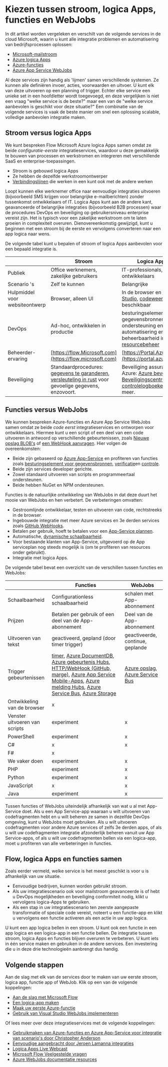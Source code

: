 <properties
    pageTitle="Kiezen tussen stroom, logica Apps, functies en WebJobs | Microsoft Azure"
    description="Vergelijken en het contrast de cloud integration services van Microsoft en voor bepalen welke service (s) die u moet gebruiken."
    services="functions,app-service\logic"
    documentationCenter="na"
    authors="cephalin"
    manager="wpickett"
    tags=""
    keywords="Microsoft-mailstroom, stroom, logica apps, azure functies, functies, azure webjobs, webjobs, gebeurtenis processing, dynamische berekeningscluster, als u kiest architectuur"/>

<tags
    ms.service="functions"
    ms.devlang="multiple"
    ms.topic="article"
    ms.tgt_pltfrm="multiple"
    ms.workload="na"
    ms.date="09/08/2016"
    ms.author="chrande; glenga"/>

# <a name="choose-between-flow-logic-apps-functions-and-webjobs"></a>Kiezen tussen stroom, logica Apps, functies en WebJobs

In dit artikel worden vergeleken en verschilt van de volgende services in de cloud Microsoft, waarin u kunt alle integratie problemen en automatisering van bedrijfsprocessen oplossen:

- [Microsoft-mailstroom](https://flow.microsoft.com/)
- [Azure logica Apps](https://azure.microsoft.com/services/logic-apps/)
- [Azure-functies](https://azure.microsoft.com/services/functions/)
- [Azure App Service WebJobs](../app-service-web/web-sites-create-web-jobs.md)

Al deze services zijn handig als 'lijmen' samen verschillende systemen. Ze kunnen alle definiëren invoer, acties, voorwaarden en uitvoer. U kunt elk van deze uitvoeren op een planning of trigger. Echter elke service een unieke set in een hoofdletter wordt toegevoegd, en deze vergelijken is niet een vraag "welke service is de beste?" maar een van de "welke service aanbevolen is geschikt voor deze situatie?" Een combinatie van de volgende services is vaak de beste manier om snel een oplossing scalable, volledige aanbevolen integratie maken.

<a name="flow"></a>
## <a name="flow-vs-logic-apps"></a>Stroom versus logica Apps

We kunt bespreken Flow Microsoft Azure logica Apps samen omdat ze beide *configuratie-eerste* integratieservices, waardoor u deze gemakkelijk te bouwen van processen en werkstromen en integreren met verschillende SaaS en enterprise-toepassingen. 

- Stroom is gebouwd logica Apps
- Ze hebben de dezelfde werkstroomontwerper
- [Verbindingslijnen](../connectors/apis-list.md) die werken in een kunt ook met de andere werken

Loopt kunnen elke werknemer office naar eenvoudige integraties uitvoeren (bijvoorbeeld SMS krijgen voor belangrijke e-mailberichten) zonder tussenkomst ontwikkelaars of IT. Logica Apps kunt aan de andere kant, geavanceerde of belangrijke integraties (bijvoorbeeld B2B processen) waar de procedures DevOps en beveiliging op gebruikersniveau enterprise vereist zijn. Het is typisch voor een zakelijke werkstroom om te laten groeien in complexiteit overuren. Dienovereenkomstig gewijzigd, kunt u beginnen met een stroom bij de eerste en vervolgens converteren naar een app logica naar wens.

De volgende tabel kunt u bepalen of stroom of logica Apps aanbevolen voor een bepaald integratie is.

|               | Stroom                                                                             | Logica Apps                                                                                          |
|---------------|----------------------------------------------------------------------------------|-----------------------------------------------------------------------------------------------------|
| Publiek      | Office werknemers, zakelijke gebruikers                                                   | IT-professionals, ontwikkelaars                                                                                 |
| Scenario 's     | Zelf te kunnen                                                                     | Belangrijke                                                                                    |
| Hulpmiddel voor websiteontwerp   | Browser, alleen UI                                                              | In de browser en [Visual Studio](../app-service/logic/app-service-logic-deploy-from-vs.md), [codeweergave](../app-service-logic/app-service-logic-author-definitions.md) beschikbaar |
| DevOps        | Ad-hoc, ontwikkelen in productie                                                    | besturingselement voor gegevensbronnen, testen, ondersteuning en automatisering en beheerbaarheid in [Azure resourcebeheer](../app-service-logic/app-service-logic-arm-provision.md)|
| Beheerder-ervaring| [https://flow.Microsoft.com](https://flow.microsoft.com)                       | [https://Portal.Azure.com](https://portal.azure.com)                                                |
| Beveiliging      | Standaardprocedures: [gegevens te garanderen](https://wikipedia.org/wiki/Technological_Sovereignty), [versleuteling in rust](https://wikipedia.org/wiki/Data_at_rest#Encryption) voor gevoelige gegevens, enzovoort. | Beveiliging assurance van Azure: [Azure beveiliging](https://www.microsoft.com/trustcenter/Security/AzureSecurity), [Beveiligingscentrum](https://azure.microsoft.com/services/security-center/) [controlelogboeken](https://azure.microsoft.com/blog/azure-audit-logs-ux-refresh/)en meer. |

<a name="function"></a>
## <a name="functions-vs-webjobs"></a>Functies versus WebJobs

We kunnen bespreken Azure-functies en Azure App Service WebJobs samen omdat ze beide *code eerst* integratieservices en ontworpen voor ontwikkelaars. Hiermee kunt u een script of een deel van een code uitvoeren in antwoord op verschillende gebeurtenissen, zoals [Nieuwe opslag BLOB's](functions-bindings-storage.md) of [een WebHook aanvragen](functions-bindings-http-webhook.md). Hier volgen de overeenkomsten: 

- Beide zijn gebaseerd op [Azure App-Service](../app-service/app-service-value-prop-what-is.md) en profiteren van functies zoals [besturingselement voor gegevensbronnen](../app-service-web/app-service-continuous-deployment.md), [verificatie](../app-service/app-service-authentication-overview.md)en [controle](../app-service-web/web-sites-monitor.md).
- Beide zijn services developer gerichte.
- Zowel standaard uitvoeren van scripts en programmeertaal ondersteunen.
- Beide hebben NuGet en NPM ondersteunen.

Functies is de natuurlijke ontwikkeling van WebJobs in dat deze duurt het mooie van WebJobs en hen verbetert. De verbeteringen omvatten: 

- Gestroomlijnde ontwikkelaar, testen en uitvoeren van code, rechtstreeks in de browser.
- Ingebouwde integratie met meer Azure services en 3e derden services zoals [GitHub WebHooks](https://developer.github.com/webhooks/creating/).
- Betalen per gebruik, hoeft te betalen voor een [App-Service plannen](../app-service/azure-web-sites-web-hosting-plans-in-depth-overview.md).
- Automatische, [dynamische schaalbaarheid](functions-scale.md).
- Voor bestaande klanten van App-Service, uitgevoerd op de App serviceplan nog steeds mogelijk is (om te profiteren van resources onder gebruikt).
- Integratie met logica Apps.

De volgende tabel bevat een overzicht van de verschillen tussen functies en WebJobs:

|                        | Functies                                                                                                                                                                | WebJobs                            |
|------------------------|--------------------------------------------------------------------------------------------------------------------------------------------------------------------------|------------------------------------|
| Schaalbaarheid                | Configurationless schaalbaarheid                                                                                                                                                | schalen met App-abonnement        |
| Prijzen                | Betalen per gebruik of een deel van de App-abonnement                                                                                                                                  | Deel van de App-abonnement           |
| Uitvoeren van tekst               | geactiveerd, gepland (door timer trigger)                                                                                                                                  | geactiveerde, continue, geplande   |
| Trigger gebeurtenissen         | [timer](functions-bindings-timer.md), [Azure DocumentDB](functions-bindings-documentdb.md), [Azure gebeurtenis Hubs](functions-bindings-event-hubs), [HTTP/WebHook (GitHub, marge)](functions-bindings-http-webhook.md), [Azure App Service Mobile-Apps](functions-bindings-mobile-apps.md), [Azure melding Hubs](functions-bindings-notification-hubs.md), [Azure Service Bus](functions-bindings-service-bus.md), [Azure Storage](articles/functions-bindings-storage.md) | [Azure opslag](websites-dotnet-webjobs-sdk-storage-blobs-how-to.md), [Azure Service Bus](websites-dotnet-webjobs-sdk-service-bus.md)         |
| Ontwikkeling van de browser | x                                                                                                                                                                        |                                    |
| Venster uitvoeren van scripts       | experiment                                                                                                                                                             | x                                  |
| PowerShell             | experiment                                                                                                                                                             | x                                  |
| C#                     | x                                                                                                                                                                        | x                                  |
| F#                     | x                                                                                                                                                                        |                                    |
| We vaker doen                   | experiment                                                                                                                                                             | x                                  |
| PHP                    | experiment                                                                                                                                                             | x                                  |
| Python                 | experiment                                                                                                                                                             | x                                  |
| JavaScript             | x                                                                                                                                                                        | x                                  |
| Java                   | experiment                                                                                                                                                             | x                                  |

Tussen functies of WebJobs uiteindelijk afhankelijk van wat u al met App-Service doet. Als u een App Service-app waaraan u wilt uitvoeren van codefragmenten hebt en u wilt beheren ze samen in dezelfde DevOps omgeving, kunt u WebJobs moet gebruiken. Als u wilt uitvoeren codefragmenten voor andere Azure services of zelfs 3e derden apps, of als u wilt uw codefragmenten integratie afzonderlijk beheren vanuit uw App Service-apps, of als u wilt uw codefragmenten bellen via een logica-app, moet u profiteren van alle verbeteringen in functies.  

<a name="together"></a>
## <a name="flow-logic-apps-and-functions-together"></a>Flow, logica Apps en functies samen

Zoals eerder vermeld, welke service is het meest geschikt is voor u is afhankelijk van uw situatie. 

- Eenvoudige bedrijven, kunnen worden gebruikt stroom.
- Als uw integratiescenario ook voor mailstroom geavanceerde is of hebt u DevOps mogelijkheden en beveiliging conformiteit nodig, klikt u vervolgens logica-Apps te gebruiken.
- Als een stap in uw integratiescenario ten zeerste aangepaste transformatie of speciale code vereist, noteert u een functie-app en klikt u vervolgens een functie activeren als een actie in uw app logica.

U kunt een app logica bellen in een stroom. U kunt ook een functie in een app logica en een logica-app in een functie bellen. De integratie tussen stroom, logica Apps en functies blijven overuren te verbeteren. U kunt iets in één service maken en gebruiken in de andere services. Een investering die u in deze drie technologieën aanbrengt dus handig.

## <a name="next-steps"></a>Volgende stappen

Aan de slag met elk van de services door te maken van uw eerste stroom, logica app, functie app of WebJob. Klik op een van de volgende koppelingen:

- [Aan de slag met Microsoft Flow](https://flow.microsoft.com/en-us/documentation/getting-started/)
- [Een logica-app maken](../app-service-logic/app-service-logic-create-a-logic-app.md)
- [Maak uw eerste Azure-functie](../azure-functions/functions-create-first-azure-function.md)
- [Gebruik van Visual Studio WebJobs implementeren](../app-service-web/websites-dotnet-deploy-webjobs.md)

Of lees meer over deze integratieservices met de volgende koppelingen:

- [Gebruikmaken van Azure-functies en Azure App-Service voor integratie van scenario's door Christopher Anderson](http://www.biztalk360.com/integrate-2016-resources/leveraging-azure-functions-azure-app-service-integration-scenarios/)
- [Eenvoudige aangebracht door Jeroen Lamanna integraties](http://www.biztalk360.com/integrate-2016-resources/integrations-made-simple/)
- [Logica Apps Live Webcast](http://aka.ms/logicappslive)
- [Microsoft Flow Veelgestelde vragen](https://flow.microsoft.com/documentation/frequently-asked-questions/)
- [Azure WebJobs documentatie resources](../app-service-web/websites-webjobs-resources.md)
